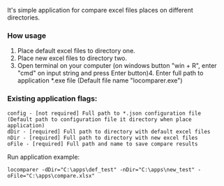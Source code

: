 It's simple application for compare excel files places on different directories.

### How usage

1. Place default excel files to directory one.
2. Place new excel files to directory two.
3. Open terminal on your computer (on windows button "win + R", enter "cmd" on input string and press Enter button)4. Enter full path to application *.exe file (Default file name "locomparer.exe")

### Existing application flags:

    config - [not required] Full path to *.json configuration file (Default path to configuration file it directory when place application)
    dDir - [required] Full path to directory with default excel files
    nDir - [required] Full path to directory with new excel files
    oFile - [required] Full path and name to save compare results

Run application example:

    locomparer -dDir="C:\apps\def_test" -nDir="C:\apps\new_test" -oFile="C:\apps\compare.xlsx"